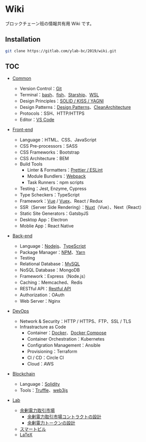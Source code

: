 # Wiki

ブロックチェーン班の情報共有用 Wiki です。

## Installation

```bash
git clone https://gitlab.com/ylab-bc/2019/wiki.git
```

## TOC

- [Common](./Common/README.md)

  - Version Control：[Git](./Common/Git.md)
  - Terminal：[bash](./Common/Linux.md)、[fish](./Common/fish.md)、[Starship](./Common/Starship.md)、[WSL](./Common/WSL.md)
  - Design Principles：[SOLID / KISS / YAGNI](./Common/DesignPrinciples.md)
  - Design Patterns：[Design Patterns](./Common/DesignPatterns.md)、[CleanArchitecture](./Common/CleanArchitecture.md)
  - Protocols：SSH、HTTP/HTTPS
  - Editor：[VS Code](./Common/VSCode.md)

- [Front-end](./Front-end/README.md)

  - Language：HTML、CSS、JavaScript
  - CSS Pre-processors：SASS
  - CSS Frameworks：Bootstrap
  - CSS Architecture：BEM
  - Build Tools
    - Linter & Formatters：[Prettier / ESLint](Front-end/Prettier-ESLint.md)
    - Module Bundlers：[Webpack](./Front-end/Webpack.md)
    - Task Runners：npm scripts
  - Testing：Jest, Enzyme, Cypress
  - Type Scheckers：TypeScript
  - Framework：[Vue](./Front-end/Vue.md) / [Vuex](./Front-end/Vuex.md)、React / Redux
  - SSR（Server Side Rendering）：[Nuxt](./Front-end/Nuxt.md)（Vue）、Next（React）
  - Static Site Generators：GatsbyJS
  - Desktop App：Electron
  - Moblie App：React Native

- [Back-end](./Back-end/README.md)

  - Language：[Nodejs](./Back-end/Nodejs.md)、[TypeScript](./Back-end/TypeScript.md)
  - Package Manager：[NPM](./Back-end/NPM.md)、[Yarn](./Back-end/Yarn.md)
  - Testing
  - Relational Database：[MySQL](./Back-end/MySQL.md)
  - NoSQL Database：MongoDB
  - Framework：Express（Node.js）
  - Caching：Memcached、Redis
  - RESTful API：[Restful API](./Back-end/RestfulAPI.md)
  - Authorization：OAuth
  - Web Server：Nginx

- [DevOps](./DevOps/README.md)

  - Network & Security：HTTP / HTTPS、FTP、SSL / TLS
  - Infrastracture as Code
    - Container：[Docker](./DevOps/Docker.md)、[Docker Compose](./DevOps/DockerCompose.md)
    - Container Orchestration：Kubernetes
    - Configration Management：Ansible
    - Provisioning：Terraform
    - CI / CD：Circle CI
    - Cloud：AWS

- [Blockchain](./Blockchain/README.md)

  - Language：[Solidity](./Blockchain/Solidity.md)
  - Tools：[Truffle](./Blockchain/Truffle.md)、[web3js](Blockchain/web3js.md)

- [Lab](./Lab/README.md)

  - [余剰電力取引市場](./Lab/余剰電力取引市場/README.md)
    - [余剰電力取引市場コントラクトの設計](./Lab/余剰電力取引市場/余剰電力取引市場コントラクトの設計.md)
    - [余剰電力トークンの設計](./Lab/余剰電力取引市場/余剰電力トークンの設計.md)
  - [スマートビル](./Lab/スマートビル/README.md)
  - [LaTeX](./Lab/LaTeX.md)
